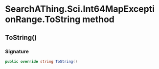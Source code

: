 # SearchAThing.Sci.Int64MapExceptionRange.ToString method
## ToString()
### Signature
```csharp
public override string ToString()
```
